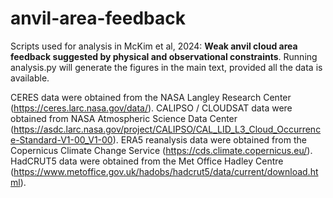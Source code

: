 # anvil-area-feedback
Scripts used for analysis in  McKim et al, 2024: **Weak anvil cloud area feedback suggested by physical and observational constraints**. Running analysis.py will generate the figures in the main text, provided all the data is available.

CERES data were obtained from the NASA  Langley  Research Center (https://ceres.larc.nasa.gov/data/). CALIPSO / CLOUDSAT data were obtained from NASA Atmospheric Science Data Center (https://asdc.larc.nasa.gov/project/CALIPSO/CAL_LID_L3_Cloud_Occurrence-Standard-V1-00_V1-00). ERA5 reanalysis data were obtained from the Copernicus Climate Change Service (https://cds.climate.copernicus.eu/). HadCRUT5 data were obtained from the Met Office Hadley Centre (https://www.metoffice.gov.uk/hadobs/hadcrut5/data/current/download.html).
